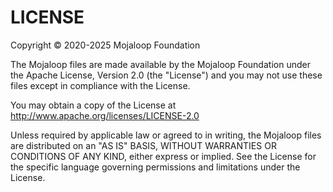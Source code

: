 # LICENSE

Copyright © 2020-2025 Mojaloop Foundation

The Mojaloop files are made available by the Mojaloop Foundation under the Apache License, Version 2.0 (the "License") and you may not use these files except in compliance with the License.

You may obtain a copy of the License at http://www.apache.org/licenses/LICENSE-2.0

Unless required by applicable law or agreed to in writing, the Mojaloop files are distributed on an "AS IS" BASIS, WITHOUT WARRANTIES OR CONDITIONS OF ANY KIND, either express or implied. See the License for the specific language governing permissions and limitations under the License.